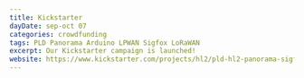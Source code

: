 ```yaml
---
title: Kickstarter
dayDate: sep-oct 07
categories: crowdfunding
tags: PLD Panorama Arduino LPWAN Sigfox LoRaWAN
excerpt: Our Kickstarter campaign is launched!
website: https://www.kickstarter.com/projects/hl2/pld-hl2-panorama-sigfox-lorawan-iot-device-saas-pl?ref=signature-email
---
```

